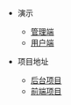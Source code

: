 * 演示
  * [管理端](http://www.macrozheng.com/admin/index.html)
  * [用户端](http://www.microzheng.com/app/mainpage.html)



* 项目地址
  * [后台项目](https://github.com/macrozheng/mall)
  * [前端项目](https://github.com/macrozheng/mall-admin-web)





